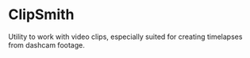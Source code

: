 # ClipSmith

Utility to work with video clips, especially suited for creating timelapses from dashcam footage.
